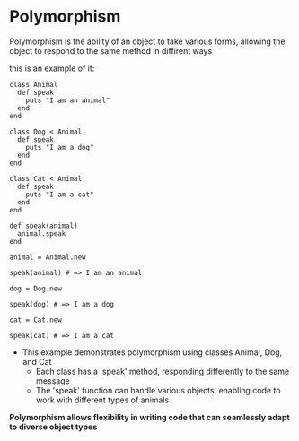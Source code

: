 # Polymorphism

Polymorphism is the ability of an object to take various forms, allowing the object to respond to the same method in diffirent ways

this is an example of it:
```
class Animal
  def speak
    puts "I am an animal"
  end
end

class Dog < Animal
  def speak
    puts "I am a dog"
  end
end

class Cat < Animal
  def speak
    puts "I am a cat"
  end
end

def speak(animal)
  animal.speak
end

animal = Animal.new

speak(animal) # => I am an animal

dog = Dog.new

speak(dog) # => I am a dog

cat = Cat.new

speak(cat) # => I am a cat
```

- This example demonstrates polymorphism using classes Animal, Dog, and Cat
  - Each class has a 'speak' method, responding differently to the same message 
  - The 'speak' function can handle various objects, enabling code to work with different types of animals
  
**Polymorphism allows flexibility in writing code that can seamlessly adapt to diverse object types**